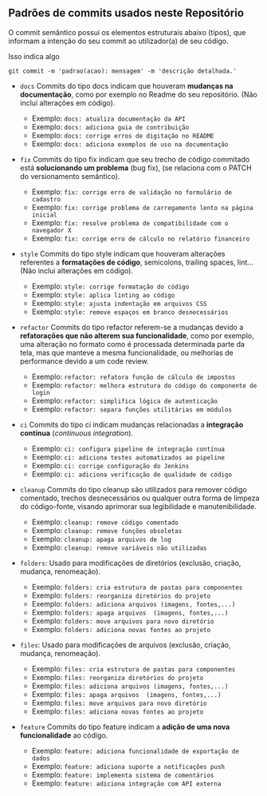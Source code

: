 ## Padrões de commits usados neste Repositório

O commit semântico possui os elementos estruturais abaixo (tipos), que informam a intenção do seu commit ao utilizador(a) de seu código.

Isso indica algo
```{bash}
git commit -m 'padrao(acao): mensagem' -m 'descrição detalhada.'
```

- `docs` Commits do tipo docs indicam que houveram **mudanças na documentação**, como por exemplo no Readme do seu repositório. (Não inclui alterações em código).
  - Exemplo: `docs: atualiza documentação da API`
  - Exemplo: `docs: adiciona guia de contribuição`
  - Exemplo: `docs: corrige erros de digitação no README`
  - Exemplo: `docs: adiciona exemplos de uso na documentação`

- `fix` Commits do tipo fix indicam que seu trecho de código commitado está **solucionando um problema** (bug fix), (se relaciona com o PATCH do versionamento semântico).
  - Exemplo: `fix: corrige erro de validação no formulário de cadastro`
  - Exemplo: `fix: corrige problema de carregamento lento na página inicial`
  - Exemplo: `fix: resolve problema de compatibilidade com o navegador X`
  - Exemplo: `fix: corrige erro de cálculo no relatório financeiro`

- `style` Commits do tipo style indicam que houveram alterações referentes a **formatações de código**, semicolons, trailing spaces, lint... (Não inclui alterações em código).
  - Exemplo: `style: corrige formatação do código`
  - Exemplo: `style: aplica linting ao código`
  - Exemplo: `style: ajusta indentação em arquivos CSS`
  - Exemplo: `style: remove espaços em branco desnecessários`

- `refactor` Commits do tipo refactor referem-se a mudanças devido a **refatorações que não alterem sua funcionalidade**, como por exemplo, uma alteração no formato como é processada determinada parte da tela, mas que manteve a mesma funcionalidade, ou melhorias de performance devido a um code review.
  - Exemplo: `refactor: refatora função de cálculo de impostos`
  - Exemplo: `refactor: melhora estrutura do código do componente de login`
  - Exemplo: `refactor: simplifica lógica de autenticação`
  - Exemplo: `refactor: separa funções utilitárias em módulos`

- `ci` Commits do tipo ci indicam mudanças relacionadas a **integração contínua** (_continuous integration_).
  - Exemplo: `ci: configura pipeline de integração contínua`
  - Exemplo: `ci: adiciona testes automatizados ao pipeline`
  - Exemplo: `ci: corrige configuração do Jenkins`
  - Exemplo: `ci: adiciona verificação de qualidade de código`

- `cleanup` Commits do tipo cleanup são utilizados para remover código comentado, trechos desnecessários ou qualquer outra forma de limpeza do código-fonte, visando aprimorar sua legibilidade e manutenibilidade.
  - Exemplo: `cleanup: remove código comentado`
  - Exemplo: `cleanup: remove funções obsoletas`
  - Exemplo: `cleanup: apaga arquivos de log`
  - Exemplo: `cleanup: remove variáveis não utilizadas`

- `folders`: Usado para modificações de diretórios (exclusão, criação, mudança, renomeação).
  - Exemplo: `folders: cria estrutura de pastas para componentes`
  - Exemplo: `folders: reorganiza diretórios do projeto`
  - Exemplo: `folders: adiciona arquivos (imagens, fontes,...)`
  - Exemplo: `folders: apaga arquivos  (imagens, fontes,...)`
  - Exemplo: `folders: move arquivos para novo diretório`
  - Exemplo: `folders: adiciona novas fontes ao projeto`

- `files`: Usado para modificações de arquivos (exclusão, criação, mudança, renomeação).
  - Exemplo: `files: cria estrutura de pastas para componentes`
  - Exemplo: `files: reorganiza diretórios do projeto`
  - Exemplo: `files: adiciona arquivos (imagens, fontes,...)`
  - Exemplo: `files: apaga arquivos  (imagens, fontes,...)`
  - Exemplo: `files: move arquivos para novo diretório`
  - Exemplo: `files: adiciona novas fontes ao projeto`

- `feature` Commits do tipo feature indicam a **adição de uma nova funcionalidade** ao código.
  - Exemplo: `feature: adiciona funcionalidade de exportação de dados`
  - Exemplo: `feature: adiciona suporte a notificações push`
  - Exemplo: `feature: implementa sistema de comentários`
  - Exemplo: `feature: adiciona integração com API externa`
